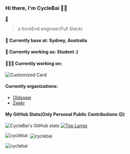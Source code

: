 ### Hi there, I'm CycleBai 👨‍💻

[📧](unbounded.sydney@gmail.com)

> a frontEnd engineer(Full Stack)

#### 📍 Currently base at: Sydney, Australia

#### 💼 Currently working as: Student :)

#### 👨🏻‍💻 Currently working on:

![Customized Card](https://github-readme-stats.vercel.app/api/pin?username=CycleBai&repo=OldsquawWeb&title_color=fff&icon_color=f9f9f9&text_color=9f9f9f&bg_color=151515)

#### Currently organizations:

- [Oldsqaw](https://github.com/Oldsquaw)
- [Zeekr](https://github.com/Zeekr-Dev-Team)

#### My GitHub Stats(Only Personal Public Contributions 😑)

![CycleBai's GitHub stats](https://github-readme-stats.vercel.app/api?username=CycleBai&bg_color=30,e96443,904e95&title_color=fff&text_color=fff&include_all_commits=true&show_icons=true)
[![Top Langs](https://github-readme-stats.vercel.app/api/top-langs/?username=CycleBai)](https://github.com/anuraghazra/github-readme-stats)

<p><img align="left" src="https://github-readme-stats.vercel.app/api/top-langs?username=cyclebai&show_icons=true&locale=en&layout=compact" alt="cyclebai" /></p>

<p>&nbsp;<img align="center" src="https://github-readme-stats.vercel.app/api?username=cyclebai&show_icons=true&locale=en" alt="cyclebai" /></p>

<p><img align="center" src="https://github-readme-streak-stats.herokuapp.com/?user=cyclebai&" alt="cyclebai" /></p>
